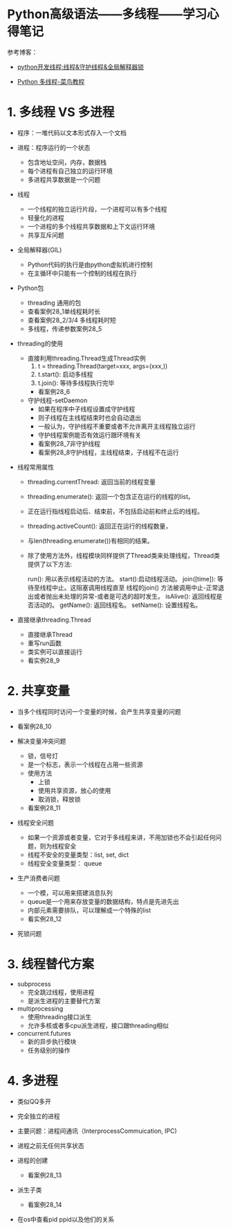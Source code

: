 # **Python高级语法——多线程——学习心得笔记**

参考博客：
- [python开发线程:线程&守护线程&全局解释器锁](https://www.cnblogs.com/jokerbj/p/7460260.html)

- [Python 多线程-菜鸟教程](http://www.runoob.com/python/python-multithreading.html)

# 1. 多线程 VS 多进程
- 程序：一堆代码以文本形式存入一个文档

- 进程：程序运行的一个状态
    - 包含地址空间，内存，数据栈
    - 每个进程有自己独立的运行环境
    - 多进程共享数据是一个问题

- 线程
    - 一个线程的独立运行片段，一个进程可以有多个线程
    - 轻量化的进程
    - 一个进程的多个线程共享数据和上下文运行环境
    - 共享互斥问题

- 全局解释器(GIL)
    - Python代码的执行是由python虚拟机进行控制
    - 在主循环中只能有一个控制的线程在执行 

- Python包
    - threading 通用的包
    - 查看案例28_1单线程耗时长
    - 查看案例28_2/3/4 多线程耗时短
    - 多线程，传递参数案例28_5

- threading的使用
    - 直接利用threading.Thread生成Thread实例
        1. t = threading.Thread(target=xxx, args=(xxx,)) 
        2. t.start(): 启动多线程
        3. t.join(): 等待多线程执行完毕
        - 看案例28_6
    - 守护线程-setDaemon
        - 如果在程序中子线程设置成守护线程
        - 则子线程在主线程结束时也会自动退出
        - 一般认为，守护线程不重要或者不允许离开主线程独立运行
        - 守护线程案例能否有效运行跟环境有关
        - 看案例28_7非守护线程
        - 看案例28_8守护线程，主线程结束，子线程不在运行  

- 线程常用属性
    - threading.currentThread: 返回当前的线程变量
    - threading.enumerate(): 返回一个包含正在运行的线程的list。
    - 正在运行指线程启动后、结束前，不包括启动前和终止后的线程。
    - threading.activeCount(): 返回正在运行的线程数量，
    - 与len(threading.enumerate())有相同的结果。
    - 除了使用方法外，线程模块同样提供了Thread类来处理线程，Thread类提供了以下方法:

        run(): 用以表示线程活动的方法。
        start():启动线程活动。
        join([time]): 等待至线程中止。这阻塞调用线程直至
        线程的join() 方法被调用中止-正常退出或者抛出未处理的异常-或者是可选的超时发生。
        isAlive(): 返回线程是否活动的。
        getName(): 返回线程名。
        setName(): 设置线程名。 
        
- 直接继承threading.Thread
    - 直接继承Thread
    - 重写run函数
    - 类实例可以直接运行
    - 看实例28_9  

# 2. 共享变量
- 当多个线程同时访问一个变量的时候，会产生共享变量的问题
- 看案例28_10
- 解决变量冲突问题
    - 锁，信号灯
    - 是一个标志，表示一个线程在占用一些资源
    - 使用方法
        - 上锁
        - 使用共享资源，放心的使用
        - 取消锁，释放锁
    - 看案例28_11
       
- 线程安全问题
    - 如果一个资源或者变量，它对于多线程来讲，不用加锁也不会引起任何问题，则为线程安全
    - 线程不安全的变量类型：list, set, dict
    - 线程安全变量类型： queue

- 生产消费者问题
    - 一个模，可以用来搭建消息队列
    - queue是一个用来存放变量的数据结构，特点是先进先出
    - 内部元素需要排队，可以理解成一个特殊的list
    - 看实例28_12 
    
- 死锁问题
    
# 3. 线程替代方案
- subprocess
    - 完全跳过线程，使用进程
    - 是派生进程的主要替代方案
- multiprocessing
    - 使用threading接口派生
    - 允许多核或者多cpu派生进程，接口跟threading相似
- concurrent.futures
    - 新的异步执行模块
    - 任务级别的操作
      
# 4. 多进程
- 类似QQ多开
- 完全独立的进程
- 主要问题：进程间通讯（InterprocessCommuication, IPC)
- 进程之前无任何共享状态
- 进程的创建
    - 看案例28_13
- 派生子类
    - 看案例28_14   
    
- 在os中查看pid ppid以及他们的关系                                
    
                                  